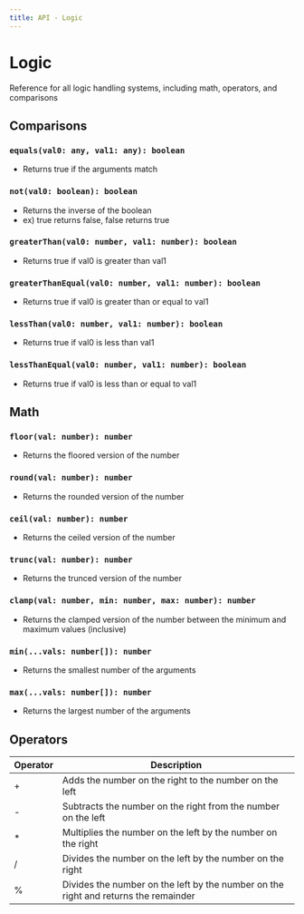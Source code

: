 ```yaml
---
title: API - Logic
---
```


# Logic

Reference for all logic handling systems, including math, operators, and comparisons

## Comparisons

### `equals(val0: any, val1: any): boolean`

- Returns true if the arguments match

### `not(val0: boolean): boolean`

- Returns the inverse of the boolean
- ex) true returns false, false returns true

### `greaterThan(val0: number, val1: number): boolean`

- Returns true if val0 is greater than val1

### `greaterThanEqual(val0: number, val1: number): boolean`

- Returns true if val0 is greater than or equal to val1

### `lessThan(val0: number, val1: number): boolean`

- Returns true if val0 is less than val1

### `lessThanEqual(val0: number, val1: number): boolean`

- Returns true if val0 is less than or equal to val1

## Math

### `floor(val: number): number`

- Returns the floored version of the number

### `round(val: number): number`

- Returns the rounded version of the number

### `ceil(val: number): number`

- Returns the ceiled version of the number

### `trunc(val: number): number`

- Returns the trunced version of the number

### `clamp(val: number, min: number, max: number): number`

- Returns the clamped version of the number between the minimum and maximum values (inclusive)

### `min(...vals: number[]): number`

- Returns the smallest number of the arguments

### `max(...vals: number[]): number`

- Returns the largest number of the arguments

## Operators

| Operator | Description                                                                         |
| -------- | ----------------------------------------------------------------------------------- |
| +        | Adds the number on the right to the number on the left                              |
| -        | Subtracts the number on the right from the number on the left                       |
| \*       | Multiplies the number on the left by the number on the right                        |
| /        | Divides the number on the left by the number on the right                           |
| %        | Divides the number on the left by the number on the right and returns the remainder |
